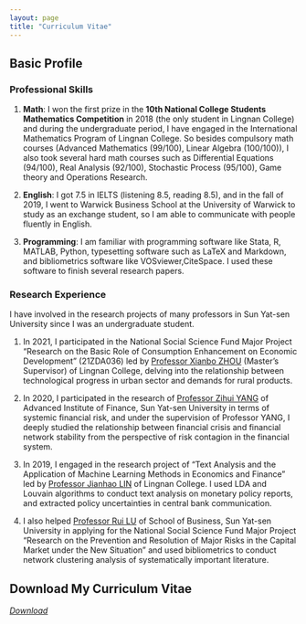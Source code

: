 ```yaml
---
layout: page
title: "Curriculum Vitae"
---
```


## Basic Profile
### Professional Skills
1. **Math**: I won the first prize in the **10th National College Students Mathematics Competition** in 2018 (the only student in Lingnan College) and during the undergraduate period, I have engaged in the International Mathematics Program of Lingnan College. So besides compulsory math courses (Advanced Mathematics (99/100), Linear Algebra (100/100)), I also took several hard math courses such as Differential Equations (94/100), Real Analysis (92/100), Stochastic Process (95/100), Game theory and Operations Research. 

2. **English**: I got 7.5 in IELTS (listening 8.5, reading 8.5), and in the fall of 2019, I went to Warwick Business School at the University of Warwick to study as an exchange student, so I am able to communicate with people fluently in English. 

3. **Programming**: I am familiar with programming software like Stata, R, MATLAB, Python, typesetting software such as LaTeX and Markdown, and bibliometrics software like VOSviewer,CiteSpace. I used these software to finish several research papers.

### Research Experience
I have involved in the research projects of many professors in Sun Yat-sen University
since I was an undergraduate student.

1. In 2021, I participated in the National Social Science Fund Major Project “Research on the Basic Role of Consumption Enhancement on Economic Development” (21ZDA036) led by [Professor Xianbo ZHOU](https://lingnan.sysu.edu.cn/faculty/ZhouXianbo) (Master’s Supervisor) of Lingnan College, delving into the relationship between technological progress in urban sector and demands for rural products.

2. In 2020, I participated in the research of [Professor Zihui YANG](https://aif.sysu.edu.cn/teacher/117) of Advanced Institute of Finance, Sun Yat-sen University in terms of systemic financial risk, and under the supervision of Professor YANG, I deeply studied the relationship between financial crisis and financial network stability from the perspective of risk contagion in the financial system.

3. In 2019, I engaged in the research project of “Text Analysis and the Application of Machine Learning Methods in Economics and Finance” led by [Professor Jianhao LIN](https://lingnan.sysu.edu.cn/faculty/LinJianhao) of Lingnan College. I used LDA and Louvain algorithms to conduct text analysis on monetary policy reports, and extracted policy uncertainties in central bank communication.

4. I also helped [Professor Rui LU](https://bus.sysu.edu.cn/teacher/LuRui) of School of Business, Sun Yat-sen University in applying for the National Social Science Fund Major Project “Research on the Prevention and Resolution of Major Risks in the Capital Market under the New Situation” and used bibliometrics to conduct network clustering analysis of systematically important literature.


## Download My Curriculum Vitae
[*Download*](/Zhuoran_CV.pdf)

